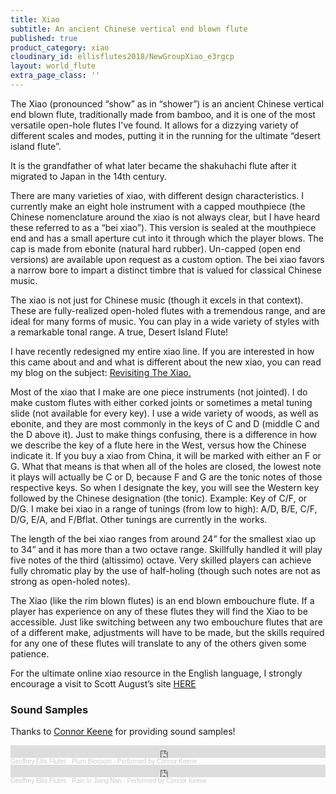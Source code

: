 ```yaml
---
title: Xiao
subtitle: An ancient Chinese vertical end blown flute
published: true
product_category: xiao
cloudinary_id: ellisflutes2018/NewGroupXiao_e3rgcp
layout: world_flute
extra_page_class: ''
---
```


The Xiao (pronounced “show” as in “shower”) is an ancient Chinese vertical end blown flute, traditionally  made from bamboo, and it is one of the most versatile open-hole flutes I've found. It allows for a dizzying variety of different scales and modes, putting it in the running for the ultimate “desert island flute”.

It is the grandfather of what later became the shakuhachi flute after it migrated to Japan in the 14th century.

There are many varieties of xiao, with different design characteristics. I currently make an eight hole instrument with a capped mouthpiece (the Chinese nomenclature around the xiao is not always clear, but I have heard these referred to as a “bei xiao”). This version is sealed at the mouthpiece end and has a small aperture cut into it through which the player blows. The cap is made from ebonite (natural hard rubber). Un-capped (open end versions) are available upon request as a custom option.  The bei xiao favors a narrow bore to impart a distinct timbre that is valued for classical Chinese music.

The xiao is not just for Chinese music (though it excels in that context). These are fully-realized open-holed flutes with a tremendous range, and are ideal for many forms of music. You can play in a wide variety of styles with a remarkable tonal range. A true, Desert Island Flute! 

I have recently redesigned my entire xiao line.  If you are interested in how this came about and and what is different about the new xiao, you can read my blog on the subject:  [Revisiting The Xiao.](https://www.ellisflutes.com/blog/revisiting-the-xiao)

Most of the xiao that I make are one piece instruments (not jointed).  I do make custom flutes with either corked joints or sometimes a metal tuning slide (not available for every key).  I use a wide variety of woods, as well as ebonite, and they are most commonly in the keys of C and D (middle C and the D above it).  Just to make things confusing, there is a difference in how we describe the key of a flute here in the West, versus how the Chinese indicate it. If you buy a xiao from China, it will be marked with either an F or G. What that means is that when all of the holes are closed, the lowest note it plays will actually be C or D, because F and G are the tonic notes of those  respective keys.  So when I designate the key, you will see the Western key followed by the Chinese designation (the tonic). Example: Key of C/F, or D/G. I make bei xiao in a range of tunings (from low to high): A/D, B/E, C/F, D/G, E/A, and F/Bflat.  Other tunings are currently in the works.

The length of the bei xiao ranges from around 24” for the smallest xiao up to 34” and it has more than a two octave range.  Skillfully handled it will play five notes of the third (altissimo) octave.  Very skilled players can achieve fully chromatic play by the use of half-holing (though such notes are not as strong as open-holed notes).

The Xiao (like the rim blown flutes) is an end blown embouchure flute. If a player has experience on any of these flutes they will find the Xiao to be accessible. Just like switching between any two embouchure flutes that are of a different make, adjustments will have to be made, but the skills required for any one of these flutes will translate to any of the others given some patience.

For the ultimate online xiao resource in the English language, I strongly encourage a visit to Scott August’s site <a target="_blank" href="http://santafefluteschool.com/resources/xiao/">HERE</a>

### Sound Samples

Thanks to [Connor Keene](https://connortkeene.com/) for providing sound samples!

<iframe width="100%" height="20" scrolling="no" frameborder="no" allow="autoplay" src="https://w.soundcloud.com/player/?url=https%3A//api.soundcloud.com/tracks/1149175378&color=%23ff5500&inverse=false&auto_play=false&show_user=true"></iframe><div style="font-size: 10px; color: #cccccc;line-break: anywhere;word-break: normal;overflow: hidden;white-space: nowrap;text-overflow: ellipsis; font-family: Interstate,Lucida Grande,Lucida Sans Unicode,Lucida Sans,Garuda,Verdana,Tahoma,sans-serif;font-weight: 100;"><a href="https://soundcloud.com/earth-tone-flutes" title="Geoffrey Ellis Flutes" target="_blank" style="color: #cccccc; text-decoration: none;">Geoffrey Ellis Flutes</a> · <a href="https://soundcloud.com/earth-tone-flutes/plum-blossom-performed-by-connor-keene" title="Plum Blossom - Performed by Connor Keene" target="_blank" style="color: #cccccc; text-decoration: none;">Plum Blossom - Performed by Connor Keene</a></div>

<iframe width="100%" height="20" scrolling="no" frameborder="no" allow="autoplay" src="https://w.soundcloud.com/player/?url=https%3A//api.soundcloud.com/tracks/1141899223&color=%23ff5500&inverse=false&auto_play=false&show_user=true"></iframe><div style="font-size: 10px; color: #cccccc;line-break: anywhere;word-break: normal;overflow: hidden;white-space: nowrap;text-overflow: ellipsis; font-family: Interstate,Lucida Grande,Lucida Sans Unicode,Lucida Sans,Garuda,Verdana,Tahoma,sans-serif;font-weight: 100;"><a href="https://soundcloud.com/earth-tone-flutes" title="Geoffrey Ellis Flutes" target="_blank" style="color: #cccccc; text-decoration: none;">Geoffrey Ellis Flutes</a> · <a href="https://soundcloud.com/earth-tone-flutes/rain-in-jiang-nan-performed-by-connor-keene" title="Rain In Jiang Nan - Performed by Connor Keene" target="_blank" style="color: #cccccc; text-decoration: none;">Rain In Jiang Nan - Performed by Connor Keene</a></div>


